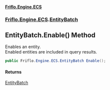 #### [Friflo.Engine.ECS](index.md 'index')
### [Friflo.Engine.ECS](Friflo.Engine.ECS.md 'Friflo.Engine.ECS').[EntityBatch](EntityBatch.md 'Friflo.Engine.ECS.EntityBatch')

## EntityBatch.Enable() Method

Enables an entity.<br/>
Enabled entities are included in query results.

```csharp
public Friflo.Engine.ECS.EntityBatch Enable();
```

#### Returns
[EntityBatch](EntityBatch.md 'Friflo.Engine.ECS.EntityBatch')